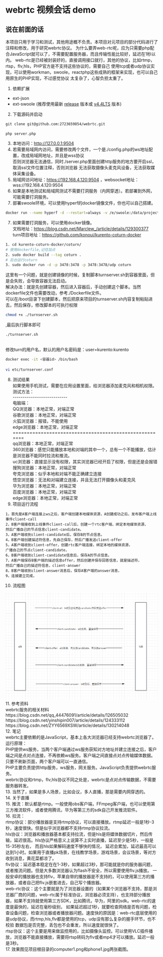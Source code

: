 # webrtc 视频会话 demo

## 说在前面的话

本项目只用于学习和测试，其他用途概不负责。本项目对元项目的部分代码进行了 注释和修改，用于研究webrtc协议。
为什么要弄web-rtc呢，应为只需要php配合JavaScript就可以了，不需要配置服务器，而且传输性能比较好，延迟在1秒以内。
web-rtc是已经被封装好的，直接调用接口就行，其他的协议，比如rtmp，rtsp，flv,hls，PHP官方是不支持这些协议的，需要自己
使用tcp或者udp协议实现，可以使用workman，swoole，reactphp这些成熟的框架来实现，也可以自己用原生的PHP实现，不过感觉协议
太复杂了，心智负担太重了。
1. 依赖扩展

* ext-json
* ext-swoole (推荐使用最新 [release](https://github.com/swoole/swoole-src/releases/latest)
  版本或 [v4.4LTS](https://github.com/swoole/swoole-src/tree/v4.4.x) 版本)

2. 下载源码并启动

```shell
git clone git@github.com:2723659854/webrtc.git

php server.php
```


3. 本地访问：http://127.0.0.1:9504 <br>
4. 若需要局域网内访问，需要修改两个文件，一个是./config.php的ws地址配置，改成局域网地址，并且是wss协议 <br>
   否则浏览器无法通信，同时./server.php里面创建http服务的地方要开启ssl，取消ssl文件位置注释，否则浏览器 无法获取摄像头麦克风设备，无法获取媒体采集设备。 <br>
5. 局域网访问地址：https://192.168.4.120:9504 ，websocket地址：wss://192.168.4.120:9504 <br>
6. 如果是本地测试和局域网测试不需要打洞服务（内网穿透）。若部署到外网，可能需要打洞服务。 <br>
7. 部署swoole环境，可以使用hyperf的docker镜像文件，你也可以自己搭建。 <br>

```bash 
docker run --name hyperf -d --restart=always -v /e/swoole:/data/project  -p 9507:9507 -p 18306:18306  -p 9506:9506 -p 9504:9504  -it  --privileged -u root  --entrypoint /bin/sh  hyperf/hyperf:7.4-alpine-v3.11-swoole
```

7. 如果需要打洞服务，可以使用docker镜像。<br>
   文档地址：https://blog.csdn.net/Marclew_/article/details/129300377
   <br>
   turn项目地址：https://github.com/konoui/kurento-coturn-docker

```bash 
1. cd kurento-coturn-docker/coturn/
# 使用dockerfile,记住加点
2. sudo docker build --tag coturn .
# 后台运行coturn
3. sudo docker run -d -p 3478:3478 -p 3478:3478/udp coturn 

```

这里有一个问题，就是创建镜像的时候，复制脚本turnserver.sh到容器里面，但是会失败，会导致容器无法启动。
<br>
解决办法：就是先创建容器，然后进入容器后，手动创建这个脚本。当然dockerfile文件也需要改动，参考./Dockerfile文件。
<br>
可以在/boot目录下创建脚本，然后把原来项目的turnserver.sh内容复制粘贴进去，然后保存，修改脚本的可执行权限

```bash 
chmod +x ./turnserver.sh 
```

,最后执行脚本即可

```bash 
./turnserver.sh
```

<br>
修改turn的用户名，默认的用户名密码是：user=kurento:kurento

```bash 
docker exec -it <容器id> /bin/bash
 
vi etc/turnserver.conf
```

8. 测试结果 <br>
   如果使用手机测试，需要在应用设置里面，给浏览器添加麦克风和相机权限。<br>
   测试方法：<br>
   ----------------------------<br>
   电脑端：<br>
   QQ浏览器：本地正常，对端正常<br>
   谷歌浏览器：本地正常，对端正常<br>
   火狐浏览器：报错，不能使用<br>
   edge浏览器：本地正常，对端正常<br>
   =======================================================<br>
   qq浏览器：本地正常，对端正常<br>
   360浏览器：感觉只能播放本地和对端的其中一个，总有一个不能播放，估计是浏览器不能同时拉流和推流。<br>
   uc浏览器：直接显示没有权限，其实浏览器已经开启了权限，但是还是会报错<br>
   搜狗浏览器：本地正常，对端正常<br>
   夸克浏览器：似乎本地和对端不能正确建立连接<br>
   悟空浏览器：无法和对端建立连接，并且无法打开摄像头和麦克风<br>
   华为浏览器：本地正常，对端正常<br>
   百度浏览器：本地正常，对端正常<br>
   edge浏览器：本地正常，对端正常<br>
9. 项目运行流程
```text
1，首先是A客户端连接上ws之后，客户端创建本地媒体资源，A创建成功之后，发布客户端上线事件client-call
2，B客户端接收到上线事件client-call后，创建一个rtc客户端，绑定本地媒体资源，
然后广播自己的节点信息client-candidate。
3，A客户端收到client-candidate后，保存B的节点信息。
4，B客户端创建描述符信息，先自己保存，然后广播发送client-offer
5，A客户端收到client-offer，创建rtc客户端连接，绑定本地的媒体资源，
广播自己的节点client-candidate，
6，B客户端收到client-candidate信息后，保存A的节点信息。
7，A客户端保存B客户端的描述信息offer，然后创建并保存回答信息，就是描述符，
然后广播自己的描述符信息，client-answer
8，B客户端收到client-answer消息后，保存A客户端的answer消息，
9，连接建立完成，
```
10. 流程图
<img src="./webrtc.png" alt="流程图" >
11. 参考资料<br>
    webrtc服务的相关材料 <br>
    https://blog.csdn.net/qq_44476091/article/details/126505032  <br>
    https://blog.csdn.net/yinshipin007/article/details/124333112 <br>
    https://blog.csdn.net/ZYY6569XSW/article/details/130214048 <br>
12. 笔记<br>
    webrtc主要依赖的是JavaScript，基本上各大浏览器已经支持webrtc浏览器了。<br>
    运行原理：<br>PHP提供ws服务，当两个客户端通过ws服务获知对方地址并建立连接之后，客户端之间是点对点连接，不再依赖ws服务。客户端之间直接点对点传输媒体数据。 只要不刷新页面，两个客户端可以一直通信。
    <br>
    PHP主要负责提供http服务，ws服务，网关服务。JavaScript负责提供webrtc服务。<br>
    webrtc协议和rtmp，flv,hls协议不同之处是，webrtc是点对点传输数据，不需要服务器转发。<br>
13. 当然了，如果是多人场景，比如会议，多人直播，那是需要内网穿透的。 <br>
14. 关于直播 <br>
15. 推流：默认都是rtmp。一般使用obs客户端，FFmpeg客户端，也可以使用第三方推流软件，或者使用腾讯，华为等第三方的sdk自己开发推流软件。 <br>
16. 拉流：<br>
    rtmp协议：部分播放器是支持rtmp协议，可以直接播放。rtmp延迟一般是1秒-3秒，速度很快。但是似乎浏览器都不支持rtmp协议拉流。<br>
    hls协议：浏览器和播放器基本都支持拉流，但是hls是将媒体数据切片，然后传输，延迟很高。hls协议严格意义上说算不上实时直播，延迟至少是5秒，一般是15-35秒左右， 而且hls如果解码速度不够快的情况，
    延迟会累加，延迟最高可以达到1小时。如果用于直播pk场景，在线教学场景，游戏场景，会议场景，等对方收到消息，黄花菜都凉了。<br>
    flv协议：延迟基本稳定在在1-3秒，如果超过3秒，那可能就是你的服务器问题，或者推流问题。但是大多数浏览器认为flash不安全，所以需要使用flv.js播放。
    一般安卓的播放器也支持flv，苹果自带的播放器是不支持的，可以使用第三方的播放器，或者自己把flv.js嵌套进去，自己写个播放器。<br>
    web-rtc协议：这个主要就是为了浏览器设置的（如果某个浏览器不支持，那是浏览器厂商的问题，web-rtc属于标准协议，浏览器必须支持），也支持部分播放器，如果不支持就使用第三方SDK，比如腾讯，华为，阿里的sdk。web-rtc的速度是最快的，延迟在毫秒级别，
    如果延迟超过1秒，就要检查网络是否有问题，检查设备问题，检查浏览器或者播放器问题。速度快的原因是：web-rtc底层使用的是udp协议，而rtmp,hls,flv都是使用的tcp，udp没有那么复杂的握手环节，也不校验
    数据包是否完整，丢包也不会重发，所以速度就很快了。<br>
    rtsp协议：这个主要是用来做监控用的，比如摄像头监控。可以使用VLC插件播放，浏览器不能直接播放，需要将rtsp转码为flv或者mp4才可以播放。延迟一般是3秒。 <br>
17. 效果图见项目根目录的computer1.png和phone1.jpg两张截图。 <br>

